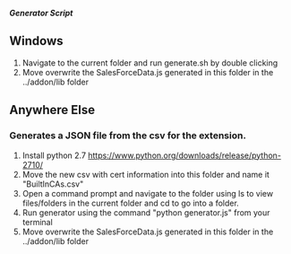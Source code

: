 ___Generator Script___

## Windows
1. Navigate to the current folder and run generate.sh by double clicking 
2. Move overwrite the SalesForceData.js generated in this folder in the ../addon/lib folder

## Anywhere Else
### Generates a JSON file from the csv for the extension.
1. Install python 2.7 https://www.python.org/downloads/release/python-2710/
2. Move the new csv with cert information into this folder and name it "BuiltInCAs.csv"
3. Open a command prompt and navigate to the folder using ls to view files/folders in the current folder and cd <foldername> to go into a folder.
4. Run generator using the command "python generator.js" from your terminal
5. Move overwrite the SalesForceData.js generated in this folder in the ../addon/lib folder